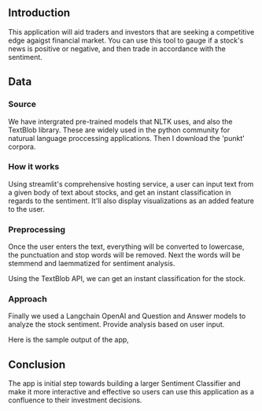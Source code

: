 ## Introduction
This application will aid traders and investors that are seeking a competitive edge agaigst financial market. You can use this tool to gauge if a stock's news is positive or negative, and then trade in accordance with the sentiment. 
## Data
### Source
We have intergrated pre-trained models that NLTK uses, and also the TextBlob library. These are widely used in the python community for naturual language proccessing applications. Then I download the 'punkt' corpora.

### How it works
Using streamlit's comprehensive hosting service, a user can input text from a given body of text about stocks, and get an instant classification in regards to the sentiment. It'll also display visualizations as an added feature to the user.

### Preprocessing
Once the user enters the text, everything will be converted to lowercase, the punctuation and stop words will be removed. Next the words will be stemmend and laemmatized for sentiment analysis.

Using the TextBlob API, we can get an instant classification for the stock.

### Approach

Finally we used a Langchain OpenAI and Question and Answer models to analyze the stock sentiment. Provide analysis based on user input. 

Here is the sample output of the app, 


## Conclusion
The app is initial step towards building a larger Sentiment Classifier and make it more interactive and effective so users can use this application as a confluence to their investment decisions.
